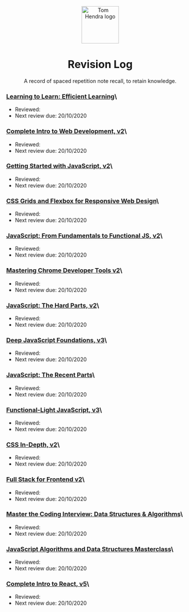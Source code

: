 <div align=center>
<img alt="Tom Hendra logo" src="https://res.cloudinary.com/tomhendra/image/upload/v1567091669/tomhendra-logo/tomhendra-logo-round-1024.png" width="100" />
<h1>Revision Log</h1>
<p>A record of spaced repetition note recall, to retain knowledge.</p>
</div>

### [Learning to Learn: Efficient Learning](10-learning-to-learn)\

- Reviewed:
- Next review due: 20/10/2020

### [Complete Intro to Web Development, v2](14-fem-beginner/1-complete-intro-to-web-development-v2)\

- Reviewed:
- Next review due: 20/10/2020

### [Getting Started with JavaScript, v2](14-fem-beginner/2-getting-started-with-javascript-v2)\

- Reviewed:
- Next review due: 20/10/2020

### [CSS Grids and Flexbox for Responsive Web Design](14-fem-beginner/3-css-grids-and-flexbox-for-responsive-web-design)\

- Reviewed:
- Next review due: 20/10/2020

### [JavaScript: From Fundamentals to Functional JS, v2](14-fem-beginner/4-javascript-from-fundamentals-to-functional-js-v2)\

- Reviewed:
- Next review due: 20/10/2020

### [Mastering Chrome Developer Tools v2](14-fem-beginner/5-mastering-chrome-developer-tools-v2)\

- Reviewed:
- Next review due: 20/10/2020

### [JavaScript: The Hard Parts, v2](15-fem-professional/1-javascript-the-hard-parts-v2)\

- Reviewed:
- Next review due: 20/10/2020

### [Deep JavaScript Foundations, v3](15-fem-professional/2-deep-javascript-foundations)\

- Reviewed:
- Next review due: 20/10/2020

### [JavaScript: The Recent Parts](15-fem-professional/3-javascript-the-recent-parts)\

- Reviewed:
- Next review due: 20/10/2020

### [Functional-Light JavaScript, v3](15-fem-professional/5-functional-light-javascript-v3)\

- Reviewed:
- Next review due: 20/10/2020

### [CSS In-Depth, v2](15-fem-professional/6-css-in-depth-v2)\

- Reviewed:
- Next review due: 20/10/2020

### [Full Stack for Frontend v2](15-fem-professional/7-full-stack-for-front-end-engineers-v2)\

- Reviewed:
- Next review due: 20/10/2020

### [Master the Coding Interview: Data Structures & Algorithms](11-master-the-coding-interview)\

- Reviewed:
- Next review due: 20/10/2020

### [JavaScript Algorithms and Data Structures Masterclass](3-algorithms-and-data-structures)\

- Reviewed:
- Next review due: 20/10/2020

### [Complete Intro to React, v5](15-fem-professional/)\

- Reviewed:
- Next review due: 20/10/2020
